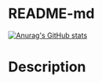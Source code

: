 # README-md
[![Anurag's GitHub stats](https://github-readme-stats.vercel.app/api?username=giuliobilli01&show_icons=true&theme=highcontrast)](https://github.com/anuraghazra/github-readme-stats)

# Description